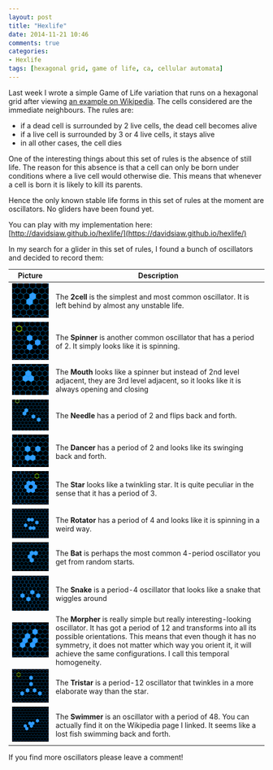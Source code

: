 ```yaml
---
layout: post
title: "Hexlife"
date: 2014-11-21 10:46
comments: true
categories: 
- Hexlife
tags: [hexagonal grid, game of life, ca, cellular automata]
---
```


Last week I wrote a simple Game of Life variation that runs on a hexagonal grid after viewing [an example on Wikipedia](https://en.wikipedia.org/wiki/Conway's_Game_of_Life#mediaviewer/File:Oscillator.gif). The cells considered are the immediate neighbours. The rules are:

- if a dead cell is surrounded by 2 live cells, the dead cell becomes alive
- if a live cell is surrounded by 3 or 4 live cells, it stays alive
- in all other cases, the cell dies

One of the interesting things about this set of rules is the absence of still life. The reason for this absence is that a cell can only be born under conditions where a live cell would otherwise die. This means that whenever a cell is born it is likely to kill its parents.

Hence the only known stable life forms in this set of rules at the moment are oscillators. No gliders have been found yet.

You can play with my implementation here: [http://davidsiaw.github.io/hexlife/](https://davidsiaw.github.io/hexlife/)

In my search for a glider in this set of rules, I found a bunch of oscillators and decided to record them:

 Picture                                     | Description 
---------------------------------------------|--------------
![Alt text](/images/hexlife/2cell.png)        | The **2cell** is the simplest and most common oscillator. It is left behind by almost any unstable life.
![Alt text](/images/hexlife/spinner.png)      | The **Spinner** is another common oscillator that has a period of 2. It simply looks like it is spinning.
![Alt text](/images/hexlife/mouth.png)        | The **Mouth** looks like a spinner but instead of 2nd level adjacent, they are 3rd level adjacent, so it looks like it is always opening and closing
![Alt text](/images/hexlife/needle.png)       | The **Needle** has a period of 2 and flips back and forth.
![Alt text](/images/hexlife/dancer.png)       | The **Dancer** has a period of 2 and looks like its swinging back and forth.
![Alt text](/images/hexlife/star.png)         | The **Star** looks like a twinkling star. It is quite peculiar in the sense that it has a period of 3.
![Alt text](/images/hexlife/rotator.png)      | The **Rotator** has a period of 4 and looks like it is spinning in a weird way.
![Alt text](/images/hexlife/bat.png)          | The **Bat** is perhaps the most common 4-period oscillator you get from random starts.
![Alt text](/images/hexlife/snake.png)        | The **Snake** is a period-4 oscillator that looks like a snake that wiggles around
![Alt text](/images/hexlife/morpher.png)      | The **Morpher** is really simple but really interesting-looking oscillator. It has got a period of 12 and transforms into all its possible orientations. This means that even though it has no symmetry, it does not matter which way you orient it, it will achieve the same configurations. I call this temporal homogeneity.
![Alt text](/images/hexlife/tristar.png)      | The **Tristar** is a period-12 oscillator that twinkles in a more elaborate way than the star.
![Alt text](/images/hexlife/swimmer.png)      | The **Swimmer** is an oscillator with a period of 48. You can actually find it on the Wikipedia page I linked. It seems like a lost fish swimming back and forth.

If you find more oscillators please leave a comment!
